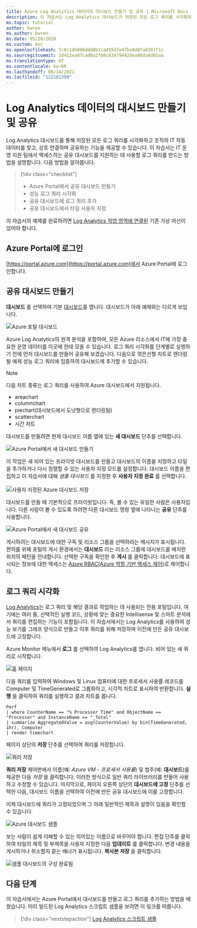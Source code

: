 ```yaml
---
title: Azure Log Analytics 데이터의 대시보드 만들기 및 공유 | Microsoft Docs
description: 이 자습서는 Log Analytics 대시보드가 저장된 모든 로그 쿼리를 시각화하여 환경을 보는 단일 렌즈를 제공하는 방법을 이해하는 데 도움이 됩니다.
ms.topic: tutorial
author: bwren
ms.author: bwren
ms.date: 05/28/2020
ms.custom: mvc
ms.openlocfilehash: fc8c1db006ddd8b1ca455d7e47be0d8fa8381f1c
ms.sourcegitcommit: 2d412ea97cad0a2f66c434794429ea80da9d65aa
ms.translationtype: HT
ms.contentlocale: ko-KR
ms.lasthandoff: 08/14/2021
ms.locfileid: "122181399"
---
```

# <a name="create-and-share-dashboards-of-log-analytics-data"></a>Log Analytics 데이터의 대시보드 만들기 및 공유

Log Analytics 대시보드를 통해 저장된 모든 로그 쿼리를 시각화하고 조직의 IT 작동 데이터를 찾고, 상호 연결하며 공유하는 기능을 제공할 수 있습니다.  이 자습서는 IT 운영 지원 팀에서 액세스하는 공유 대시보드를 지원하는 데 사용할 로그 쿼리를 만드는 방법을 설명합니다.  다음 방법을 알아봅니다.

> [!div class="checklist"]
> * Azure Portal에서 공유 대시보드 만들기
> * 성능 로그 쿼리 시각화 
> * 공유 대시보드에 로그 쿼리 추가 
> * 공유 대시보드에서 타일 사용자 지정

이 자습서의 예제를 완료하려면 [Log Analytics 작업 영역에 연결된](../vm/monitor-virtual-machine.md) 기존 가상 머신이 있어야 합니다.  
 
## <a name="sign-in-to-azure-portal"></a>Azure Portal에 로그인
[https://portal.azure.com](https://portal.azure.com)에서 Azure Portal에 로그인합니다. 

## <a name="create-a-shared-dashboard"></a>공유 대시보드 만들기
**대시보드** 를 선택하여 기본 [대시보드](../../azure-portal/azure-portal-dashboards.md)를 엽니다. 대시보드가 아래 예제와는 다르게 보입니다.

![Azure 포털 대시보드](media/tutorial-logs-dashboards/log-analytics-portal-dashboard.png)

Azure Log Analytics의 원격 분석을 포함하여, 모든 Azure 리소스에서 IT에 가장 중요한 운영 데이터를 이곳에 한데 모을 수 있습니다.  로그 쿼리 시각화를 단계별로 실행하기 전에 먼저 대시보드를 만들어 공유해 보겠습니다.  다음으로 꺾은선형 차트로 렌더링될 예제 성능 로그 쿼리에 집중하여 대시보드에 추가할 수 있습니다.  

> [!NOTE]
> 다음 차트 종류는 로그 쿼리를 사용하여 Azure 대시보드에서 지원됩니다.
> - areachart
> - columnchart
> - piechart(대시보드에서 도넛형으로 렌더링됨)
> - scatterchart
> - 시간 차트

대시보드를 만들려면 현재 대시보드 이름 옆에 있는 **새 대시보드** 단추를 선택합니다.

![Azure Portal에서 새 대시보드 만들기](media/tutorial-logs-dashboards/log-analytics-create-dashboard-01.png)

이 작업은 새 비어 있는 프라이빗 대시보드를 만들고 대시보드의 이름을 지정하고 타일을 추가하거나 다시 정렬할 수 있는 사용자 지정 모드를 설정합니다. 대시보드 이름을 편집하고 이 자습서에 대해 *샘플 대시보드* 를 지정한 후 **사용자 지정 완료** 를 선택합니다.<br><br> ![사용자 지정된 Azure 대시보드 저장](media/tutorial-logs-dashboards/log-analytics-create-dashboard-02.png)

대시보드를 만들 때 기본적으로 프라이빗입니다. 즉, 볼 수 있는 유일한 사람은 사용자입니다. 다른 사람이 볼 수 있도록 하려면 다른 대시보드 명령 옆에 나타나는 **공유** 단추를 사용합니다.

![Azure Portal에서 새 대시보드 공유](media/tutorial-logs-dashboards/log-analytics-share-dashboard.png) 

게시하려는 대시보드에 대한 구독 및 리소스 그룹을 선택하라는 메시지가 표시됩니다. 편의를 위해 포털의 게시 환경에서는 **대시보드** 라는 리소스 그룹에 대시보드를 배치한 위치의 패턴을 안내합니다.  선택한 구독을 확인한 후 **게시** 를 클릭합니다.  대시보드에 표시되는 정보에 대한 액세스는 [Azure RBAC(Azure 역할 기반 액세스 제어)](../../role-based-access-control/role-assignments-portal.md)로 제어합니다.   

## <a name="visualize-a-log-query"></a>로그 쿼리 시각화
[Log Analytics](../logs/log-analytics-tutorial.md)는 로그 쿼리 및 해당 결과로 작업하는 데 사용되는 전용 포털입니다. 여기에는 여러 줄, 선택적인 실행 코드, 상황에 맞는 중요한 Intellisense 및 스마트 분석에서 쿼리를 편집하는 기능이 포함됩니다. 이 자습서에서는 Log Analytics를 사용하여 성능 보기를 그래프 양식으로 만들고 이후 쿼리를 위해 저장하며 이전에 만든 공유 대시보드에 고정합니다.

Azure Monitor 메뉴에서 **로그** 를 선택하여 Log Analytics를 엽니다. 비어 있는 새 쿼리로 시작합니다.

![홈 페이지](media/tutorial-logs-dashboards/homepage.png)

다음 쿼리를 입력하여 Windows 및 Linux 컴퓨터에 대한 프로세서 사용률 레코드를 Computer 및 TimeGenerated로 그룹화하고, 시각적 차트로 표시하여 반환합니다. **실행** 을 클릭하여 쿼리를 실행하고 결과 차트를 봅니다.

```Kusto
Perf 
| where CounterName == "% Processor Time" and ObjectName == "Processor" and InstanceName == "_Total" 
| summarize AggregatedValue = avg(CounterValue) by bin(TimeGenerated, 1hr), Computer 
| render timechart
```

페이지 상단의 **저장** 단추를 선택하여 쿼리를 저장합니다.

![쿼리 저장](media/tutorial-logs-dashboards/save-query.png)

**쿼리 저장** 제어판에서 이름(예: *Azure VM - 프로세서 사용률*) 및 범주(예: **대시보드**)를 제공한 다음 *저장* 을 클릭합니다.  이러한 방식으로 일반 쿼리 라이브러리를 만들어 사용하고 수정할 수 있습니다.  마지막으로, 페이지 오른쪽 상단의 **대시보드에 고정** 단추를 선택한 다음, 대시보드 이름을 선택하여 이전에 만든 공유 대시보드에 이를 고정합니다.

이제 대시보드에 쿼리가 고정되었으며 그 아래 일반적인 제목과 설명이 있음을 확인할 수 있습니다.

![Azure 대시보드 샘플](media/tutorial-logs-dashboards/log-analytics-modify-dashboard-01.png)

 보는 사람이 쉽게 이해할 수 있는 의미있는 이름으로 바꾸어야 합니다.  편집 단추를 클릭하여 타일의 제목 및 부제목을 사용자 지정한 다음 **업데이트** 를 클릭합니다.  변경 내용을 게시하거나 취소할지 묻는 배너가 표시됩니다.  **복사본 저장** 을 클릭합니다.  

![샘플 대시보드의 구성 완료됨](media/tutorial-logs-dashboards/log-analytics-modify-dashboard-02.png)

## <a name="next-steps"></a>다음 단계
이 자습서에서는 Azure Portal에서 대시보드를 만들고 로그 쿼리를 추가하는 방법을 배웠습니다.  미리 빌드된 Log Analytics 스크립트 샘플을 보려면 이 링크를 따릅니다.

> [!div class="nextstepaction"]
> [Log Analytics 스크립트 샘플](../powershell-samples.md)